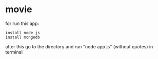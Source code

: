 # movie
for run this app:

    install node js
    install mongodb

after this go to the directory and run "node app.js" (without quotes) in terminal
